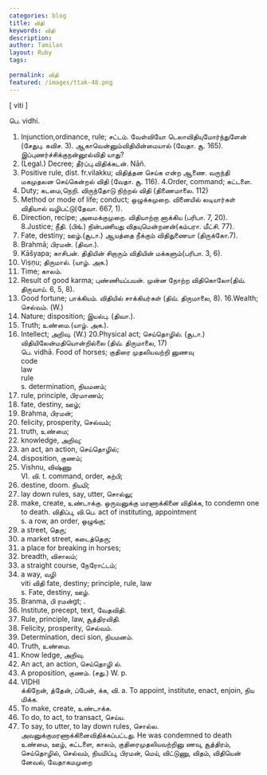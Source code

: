```yaml
---
categories: blog
title: விதி
keywords: விதி
description: 
author: Tamilan
layout: Ruby
tags: 
 
permalink: விதி
featured: /images/ttak-48.png
---
```

  
[ viti ]  
  
பெ. vidhi.   
1. Injunction,ordinance, rule; சட்டம். வேள்வியோ டெலாவிதியுமோர்ந்துளேன் (சேதுபு. கவிச. 3). ஆகாவென்னும்விதியின்மையால் (வேதா. சூ. 165). இப்புணர்ச்சிக்குநன்னூல்விதி யாது?   
2. (Legal.) Decree; தீர்ப்பு.விதிக்கடன். Nāñ.   
3. Positive rule, dist. fr.vilakku; விதித்தன செய்க என்ற ஆணை. வருந்தி மகமுதலன செய்கென்றல் விதி (வேதா. சூ. 116). 4.Order, command; கட்டளை.   
5. Duty; கடமை,நெறி. விருந்தோடு நிற்றல் விதி (திணைமாலை. 112)  
6. Method or mode of life; conduct; ஒழுக்கமுறை. வினையில் லடியார்கள் விதியால் வழிபட்டு(தேவா. 667, 1).   
7. Direction, recipe; அமைக்குமுறை. விதியாற்றா னாக்கிய (பரிபா. 7, 20). 8.Justice; நீதி. (பிங்.) நின்பணியது விதயுமென்றனன்(கம்பரா. மீட்சி. 77).   
9. Fate, destiny; ஊழ்.(சூடா.) ஆயத்தை நீக்கும் விதிதுணையா (திருக்கோ.7).   
10. Brahmā; பிரமன். (திவா.).   
11. Kāšyapa; காசிபன். திதியின் சிறாரும் விதியின் மக்களும்(பரிபா. 3, 6).   
12. Viṣṇu; திருமால். (யாழ். அக.)  
13. Time; காலம்.   
14. Result of good karma; புண்ணியப்பயன். முன்ன நோற்ற விதிகொலோ(திவ். திருவாய். 6, 5, 8).   
15. Good fortune; பாக்கியம். விதியில் சாக்கியர்கள் (திவ். திருமாலை, 8). 16.Wealth; செல்வம். (W.)   
17. Nature; disposition; இயல்பு. (திவா.).   
18. Truth; உண்மை.(யாழ். அக.).   
19. Intellect; அறிவு. (W.) 20.Physical act; செய்தொழில். (சூடா.) விதியிலேன்மதியொன்றில்லை (திவ். திருமாலை, 17)  
பெ. vidhā. Food of horses; குதிரை முதலியவற்றி னுணவு  
code  
law  
rule  
s. determination, நியமனம்;   
2. rule, principle, பிரமாணம்;   
3. fate, destiny, ஊழ்;   
4. Brahma, பிரமன்;   
5. felicity, prosperity, செல்வம்;   
6. truth, உண்மை;   
7. knowledge, அறிவு;   
8. an act, an action, செய்தொழில்;   
9. disposition, குணம்;   
1. Vishnu, விஷ்ணு  
VI. வி. t. command, order, கற்பி;   
2. destine, doom. நியமி;   
3. lay down rules, say, utter, சொல்லு;   
4. make, create, உண்டாக்கு. ஒருவனுக்கு மரணாக்கினை விதிக்க, to condemn one to death. விதிப்பு, வி.பெ. act of instituting, appointment  
s. a row, an order, ஒழுங்கு;   
2. a street, தெரு;   
2. a market street, கடைத்தெரு;   
4. a place for breaking in horses;   
5. breadth, விசாலம்;   
6. a straight course, நேரோட்டம்;   
7. a way, வழி  
viti விதி fate, destiny; principle, rule, law  
s. Fate, destiny, ஊழ்.   
2. Branma, பி ரமன்gt; .   
3. Institute, precept, text, வேதவிதி.   
4. Rule, principle, law, சூத்திரவிதி.   
5. Felicity, prosperity, செல்வம்.   
6. Determination, deci sion, நியமனம்.   
7. Truth, உண்மை.   
8. Know ledge, அறிவு.   
9. An act, an action, செய்தொழி ல்.   
14. A proposition, குணம். (சது.) W. p.   
77. VIDHI  
க்கிறேன், த்தேன், ப்பேன், க்க, வி. a. To appoint, institute, enact, enjoin, நிய மிக்க.   
2. To make, create, உண்டாக்க.   
3. To do, to act, to transact, செய்ய.   
4. To say, to utter, to lay down rules, சொல்ல. அவனுக்குமரணாக்கினைவிதிக்கப்பட்டது. He was condemned to death  
உண்மை, ஊழ், கட்டளை, காலம், குதிரைமுதலியவற்றினு ணவு, சூத்திரம், செய்தொழில், செல்வம், நியமிப்பு, பிரமன், மெய், விட்டுணு, விதம், விதியென் னேவல், வேதாகமமுறை